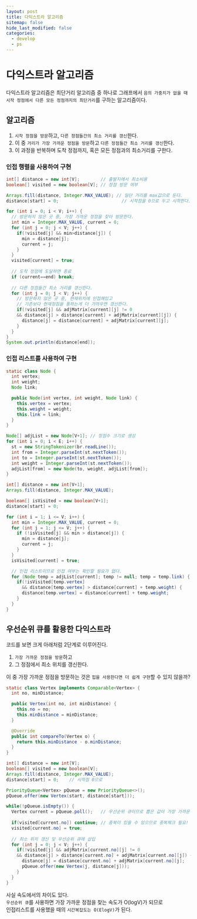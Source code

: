 ```yaml
---
layout: post
title: 다익스트라 알고리즘
sitemap: false
hide_last_modified: false
categories:
  - develop
  - ps
---
```

# 다익스트라 알고리즘

다익스트라 알고리즘은 최단거리 알고리즘 중 하나로 그래프에서 `음의 가중치가 없을 때`  
`시작 정점에서 다른 모든 정점까지의 최단거리`를 구하는 알고리즘이다.

## 알고리즘
1. `시작 정점을 방문`하고, `다른 정점들간의 최소 거리를 갱신`한다.
2. 이 중 `거리가 가장 가까운 정점을 방문`하고 `다른 정점들간 최소 거리를 갱신`한다.
3. 이 과정을 반복하며 도착 정점까지, 혹은 모든 정점과의 최소거리를 구한다.

### 인접 행렬을 사용하여 구현
```java
int[] distance = new int[V];        // 출발지에서 최소비용
boolean[] visited = new boolean[V]; // 정점 방문 여부

Arrays.fill(distance, Integer.MAX_VALUE); // 일단 거리를 max값으로 둔다.
distance[start] = 0;	                    // 시작점을 0으로 두고 시작한다.

for (int i = 0; i < V; i++) {
  // 방문하지 않은 곳 중, 가장 가까운 정점을 찾아 방문한다.
  int min = Integer.MAX_VALUE, current = 0;
  for (int j = 0; j < V; j++) {
    if(!visited[j] && min>distance[j]) {
      min = distance[j];
      current = j;
    }
  }
  visited[current] = true;
  
  // 도착 정점에 도달하면 종료
  if (current==end) break;
  
  // 다른 정점들간 최소 거리를 갱신한다.
  for (int j = 0; j < V; j++) {
    // 방문하지 않은 곳 중, 현재위치에 인접해있고
    // 기존보다 현재정점을 통하는게 더 가까우면 갱신한다.
    if(!visited[j] && adjMatrix[current][j] != 0 
    && distance[j] > distance[current] + adjMatrix[current][j]) {
      distance[j] = distance[current] + adjMatrix[current][j];
    }
  }
}
System.out.println(distance[end]);
```

### 인접 리스트를 사용하여 구현
```java
static class Node {
  int vertex;
  int weight;
  Node link;

  public Node(int vertex, int weight, Node link) {
    this.vertex = vertex;
    this.weight = weight;
    this.link = link;
  }
}

Node[] adjList = new Node[V+1]; // 정점수 크기로 생성
for (int i = 0; i < E; i++) {
  st = new StringTokenizer(br.readLine());
  int from = Integer.parseInt(st.nextToken());
  int to = Integer.parseInt(st.nextToken());
  int weight = Integer.parseInt(st.nextToken());
  adjList[from] = new Node(to, weight, adjList[from]);
}

int[] distance = new int[V+1];
Arrays.fill(distance, Integer.MAX_VALUE);

boolean[] isVisited = new boolean[V+1];
distance[start] = 0;

for (int i = 1; i <= V; i++) {
  int min = Integer.MAX_VALUE, current = 0;
  for (int j = 1; j <= V; j++) {
    if (!isVisited[j] && min > distance[j]) {
      min = distance[j];
      current = j;
    }
  }
  isVisited[current] = true;

  // 인접 리스트이므로 인접 여부는 확인할 필요가 없다.
  for (Node temp = adjList[current]; temp != null; temp = temp.link) {
    if(!isVisited[temp.vertex]
      && distance[temp.vertex] > distance[current] + temp.weight) {
      distance[temp.vertex] = distance[current] + temp.weight;
    }
  }
}
```

## 우선순위 큐를 활용한 다익스트라
코드를 보면 크게 아래처럼 2단계로 이루어진다. 
1. `가장 가까운 정점을 방문`하고
2. 그 정점에서 최소 위치를 갱신한다.

이 중 가장 가까운 정점을 방문하는 것은 `힙을 사용한다면 더 쉽게 구현`할 수 있지 않을까?  

```java
static class Vertex implements Comparable<Vertex> {
  int no, minDistance;

  public Vertex(int no, int minDistance) {
    this.no = no;
    this.minDistance = minDistance;
  }

  @Override
  public int compareTo(Vertex o) {
    return this.minDistance - o.minDistance;
  }
}

int[] distance = new int[V];
boolean[] visited = new boolean[V];
Arrays.fill(distance, Integer.MAX_VALUE);
distance[start] = 0;	// 시작점 0으로

PriorityQueue<Vertex> pQueue = new PriorityQueue<>();
pQueue.offer(new Vertex(start, distance[start]));

while(!pQueue.isEmpty()) {
  Vertex current = pQueue.poll();   // 우선순위 큐이므로 뽑은 값이 가장 가까운 정점
  
  if(visited[current.no]) continue; // 중복이 있을 수 있으므로 중복체크 필요!
  visited[current.no] = true;
  
  // 최소 위치 갱신 및 우선순위 큐에 삽입
  for (int j = 0; j < V; j++) {
    if(!visited[j] && adjMatrix[current.no][j] != 0 
    && distance[j] > distance[current.no] + adjMatrix[current.no][j]) {
      distance[j] = distance[current.no] + adjMatrix[current.no][j];
      pQueue.offer(new Vertex(j, distance[j]));
    }
  }
}
```
사실 속도에서의 차이도 있다.  
`우선순위 큐`를 사용하면 가장 가까운 정점을 찾는 속도가 O(logV)가 되므로  
인접리스트를 사용했을 때의 `시간복잡도는 O(ElogV)`가 된다.